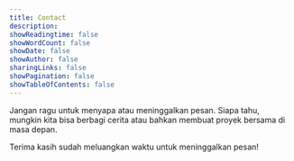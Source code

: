 ```yaml
---
title: Contact
description: 
showReadingtime: false
showWordCount: false
showDate: false
showAuthor: false
sharingLinks: false
showPagination: false
showTableOfContents: false
---
```


Jangan ragu untuk menyapa atau meninggalkan pesan. Siapa tahu, mungkin kita bisa berbagi cerita atau bahkan membuat proyek bersama di masa depan. 

<script data-letterbirduser="jundi" src="https://letterbird.co/embed/v1.js"></script>

Terima kasih sudah meluangkan waktu untuk meninggalkan pesan!


